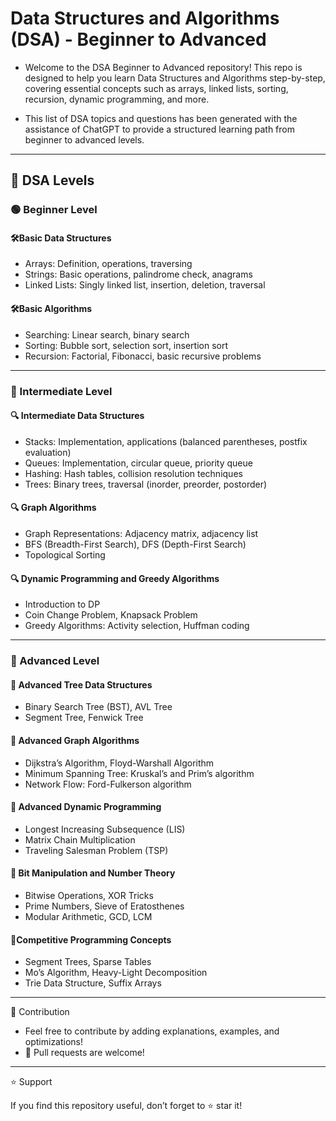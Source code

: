 # Data Structures and Algorithms (DSA) - Beginner to Advanced

- Welcome to the DSA Beginner to Advanced repository! This repo is designed to help you learn Data Structures and Algorithms step-by-step, covering essential concepts such as arrays, linked lists, sorting, recursion, dynamic programming, and more.

- This list of DSA topics and questions has been generated with the assistance of ChatGPT to provide a structured learning path from beginner to advanced levels.

---

## 🚀 DSA Levels

### 🟢 Beginner Level

#### 🛠️Basic Data Structures

- Arrays: Definition, operations, traversing
- Strings: Basic operations, palindrome check, anagrams
- Linked Lists: Singly linked list, insertion, deletion, traversal

#### 🛠️Basic Algorithms

- Searching: Linear search, binary search
- Sorting: Bubble sort, selection sort, insertion sort
- Recursion: Factorial, Fibonacci, basic recursive problems

---

### 🔵 Intermediate Level

#### 🔍 Intermediate Data Structures
- Stacks: Implementation, applications (balanced parentheses, postfix evaluation)
- Queues: Implementation, circular queue, priority queue
- Hashing: Hash tables, collision resolution techniques
- Trees: Binary trees, traversal (inorder, preorder, postorder)

#### 🔍 Graph Algorithms

- Graph Representations: Adjacency matrix, adjacency list
- BFS (Breadth-First Search), DFS (Depth-First Search)
- Topological Sorting

#### 🔍 Dynamic Programming and Greedy Algorithms
- Introduction to DP
- Coin Change Problem, Knapsack Problem
-  Greedy Algorithms: Activity selection, Huffman coding

---

### 🔴 Advanced Level

#### 📌 Advanced Tree Data Structures
- Binary Search Tree (BST), AVL Tree
- Segment Tree, Fenwick Tree

#### 📌 Advanced Graph Algorithms
- Dijkstra’s Algorithm, Floyd-Warshall Algorithm
- Minimum Spanning Tree: Kruskal’s and Prim’s algorithm
- Network Flow: Ford-Fulkerson algorithm

#### 📌 Advanced Dynamic Programming
- Longest Increasing Subsequence (LIS)
- Matrix Chain Multiplication
- Traveling Salesman Problem (TSP)

#### 📌 Bit Manipulation and Number Theory
- Bitwise Operations, XOR Tricks
- Prime Numbers, Sieve of Eratosthenes
- Modular Arithmetic, GCD, LCM

#### 📌Competitive Programming Concepts
- Segment Trees, Sparse Tables
- Mo’s Algorithm, Heavy-Light Decomposition
- Trie Data Structure, Suffix Arrays

---

📌 Contribution

- Feel free to contribute by adding explanations, examples, and optimizations!
- 📩 Pull requests are welcome!

---

⭐ Support

If you find this repository useful, don’t forget to ⭐ star it!

